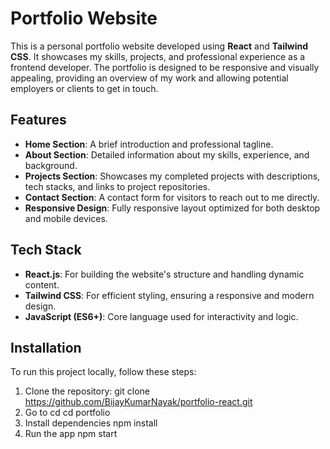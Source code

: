 # Portfolio Website

This is a personal portfolio website developed using **React** and **Tailwind CSS**. It showcases my skills, projects, and professional experience as a frontend developer. The portfolio is designed to be responsive and visually appealing, providing an overview of my work and allowing potential employers or clients to get in touch.

## Features

- **Home Section**: A brief introduction and professional tagline.
- **About Section**: Detailed information about my skills, experience, and background.
- **Projects Section**: Showcases my completed projects with descriptions, tech stacks, and links to project repositories.
- **Contact Section**: A contact form for visitors to reach out to me directly.
- **Responsive Design**: Fully responsive layout optimized for both desktop and mobile devices.

## Tech Stack

- **React.js**: For building the website's structure and handling dynamic content.
- **Tailwind CSS**: For efficient styling, ensuring a responsive and modern design.
- **JavaScript (ES6+)**: Core language used for interactivity and logic.

## Installation

To run this project locally, follow these steps:

1. Clone the repository:
     git clone https://github.com/BijayKumarNayak/portfolio-react.git
2. Go to cd
     cd portfolio
3. Install dependencies
     npm install
4. Run the app
     npm start
   
